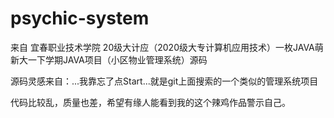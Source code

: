 # psychic-system

来自 宜春职业技术学院
20级大计应（2020级大专计算机应用技术）一枚JAVA萌新大一下学期JAVA项目（小区物业管理系统）源码
 
 源码灵感来自：...我靠忘了点Start...就是git上面搜索的一个类似的管理系统项目

代码比较乱，质量也差，希望有缘人能看到我的这个辣鸡作品警示自己。
